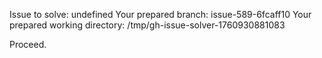 Issue to solve: undefined
Your prepared branch: issue-589-6fcaff10
Your prepared working directory: /tmp/gh-issue-solver-1760930881083

Proceed.